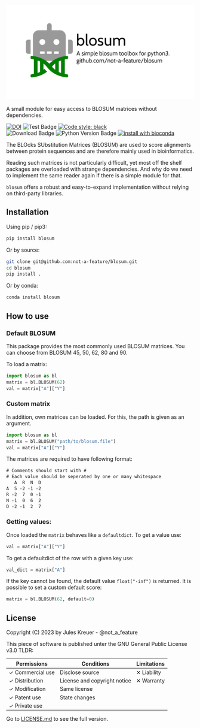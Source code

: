 ![blosum](https://github.com/not-a-feature/blosum/raw/main/blosum.png)

A small module for easy access to BLOSUM matrices without dependencies.

[![DOI](https://zenodo.org/badge/444594629.svg)](https://zenodo.org/badge/latestdoi/444594629)
![Test Badge](https://github.com/not-a-feature/blosum/actions/workflows/tests.yml/badge.svg)
[![Code style: black](https://img.shields.io/badge/code%20style-black-000000.svg)](https://github.com/psf/black)<br>
![Download Badge](https://img.shields.io/pypi/dm/blosum.svg)
![Python Version Badge](https://img.shields.io/pypi/pyversions/blosum)
[![install with bioconda](https://img.shields.io/badge/install%20with-bioconda-brightgreen.svg?style=flat)](http://bioconda.github.io/recipes/blosum/README.html)

The BLOcks SUbstitution Matrices (BLOSUM) are used to score alignments between protein sequences and are therefore mainly used in bioinformatics.

Reading such matrices is not particularly difficult, yet most off the shelf packages are overloaded with strange dependencies.
And why do we need to implement the same reader again if there is a simple module for that.

`blosum` offers a robust and easy-to-expand implementation without relying on third-party libraries.


## Installation
Using pip  / pip3:
```bash
pip install blosum
```
Or by source:
```bash
git clone git@github.com:not-a-feature/blosum.git
cd blosum
pip install .
```

Or by conda:
```bash
conda install blosum
```
## How to use

### Default BLOSUM
This package provides the most commonly used BLOSUM matrices.
You can choose from BLOSUM 45, 50, 62, 80 and 90.

To load a matrix:
```python
import blosum as bl
matrix = bl.BLOSUM(62)
val = matrix["A"]["Y"]
```

### Custom matrix
In addition, own matrices can be loaded. For this, the path is given as an argument.

```python
import blosum as bl
matrix = bl.BLOSUM("path/to/blosum.file")
val = matrix["A"]["Y"]
```

The matrices are required to have following format:

```
# Comments should start with #
# Each value should be seperated by one or many whitespace
   A  R  N  D
A  5 -2 -1 -2
R -2  7  0 -1
N -1  0  6  2
D -2 -1  2  7
```

### Getting values:
Once loaded the `matrix` behaves like a `defaultdict`.
To get a value use:

```python
val = matrix["A"]["Y"]
```
To get a defaultdict of the row with a given key use:

```python
val_dict = matrix["A"]
```


If the key cannot be found, the default value `float("-inf")` is returned.
It is possible to set a custom default score:
```python
matrix = bl.BLOSUM(62, default=0)
```

## License
Copyright (C) 2023 by Jules Kreuer - @not_a_feature

This piece of software is published unter the GNU General Public License v3.0
TLDR:

| Permissions      | Conditions                   | Limitations |
| ---------------- | ---------------------------- | ----------- |
| ✓ Commercial use | Disclose source              | ✕ Liability |
| ✓ Distribution   | License and copyright notice | ✕ Warranty  |
| ✓ Modification   | Same license                 |             |
| ✓ Patent use     | State changes                |             |
| ✓ Private use    |                              |             |

Go to [LICENSE.md](https://github.com/not-a-feature/blosum/blob/main/LICENSE) to see the full version.
